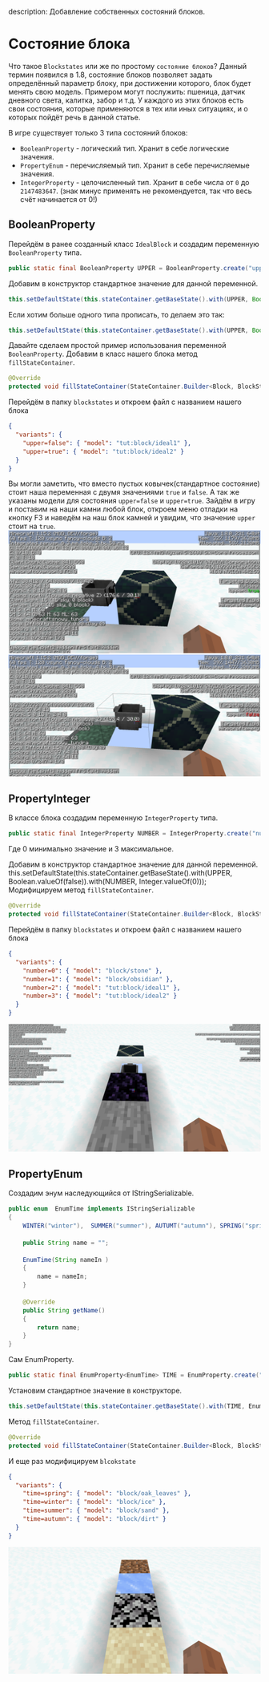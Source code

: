 description: Добавление собственных состояний блоков.

# Состояние блока

Что такое `Blockstates` или же по простому `состояние блоков`? Данный термин появился в 1.8, состояние блоков позволяет задать определённый параметр блоку, при достижении которого, блок будет менять свою модель. Примером могут послужить: пшеница, датчик дневного света, калитка, забор и т.д. У каждого из этих блоков есть свои состояния, которые применяются в тех или иных ситуациях, и о которых пойдёт речь в данной статье.

В игре существует только 3 типа состояний блоков:
* `BooleanProperty` - логический тип. Хранит в себе логические значения.
* `PropertyEnum` - перечисляемый тип. Хранит в себе перечисляемые значения.
* `IntegerProperty` - целочисленный тип. Хранит в себе числа от `0` до `2147483647`. (знак минус применять не рекомендуется, так что весь счёт начинается от 0!)

## BooleanProperty

Перейдём в ранее созданный класс `IdealBlock` и создадим переменную `BooleanProperty` типа.
```java
public static final BooleanProperty UPPER = BooleanProperty.create("upper");
```

Добавим в конструктор стандартное значение для данной переменной.
```java
this.setDefaultState(this.stateContainer.getBaseState().with(UPPER, Boolean.valueOf(false)));
```

Если хотим больше одного типа прописать, то делаем это так:
```java
this.setDefaultState(this.stateContainer.getBaseState().with(UPPER, Boolean.valueOf(false)).with(OTHER_STATE, Base_Value));
```

Давайте сделаем простой пример использования переменной `BooleanProperty`. Добавим в класс нашего блока метод `fillStateContainer`.
```java
@Override
protected void fillStateContainer(StateContainer.Builder<Block, BlockState> builder) { builder.add(UPPER);  }
```

Перейдём в папку `blockstates` и откроем файл с названием нашего блока
```json
{
  "variants": {
    "upper=false": { "model": "tut:block/ideal1" },
    "upper=true": { "model": "tut:block/ideal2" }
  }
}
```

Вы могли заметить, что вместо пустых ковычек(стандартное состояние) стоит наша переменная с двумя значениями `true` и `false`. А так же указаны модели для состояния `upper=false` и `upper=true`. Зайдём в игру и поставим на наши камни любой блок, откроем меню отладки на кнопку F3 и наведём на наш блок камней и увидим, что значение `upper` стоит на `true`.
[![С тру](images/state_true.png)](images/state_true.png)
[![С фолс](images/state_false.png)](images/state_false.png)
## PropertyInteger

В классе блока создадим переменную `IntegerProperty` типа.
```java
public static final IntegerProperty NUMBER = IntegerProperty.create("number", 0, 3);
```
Где 0 минимально значение и 3 максимальное. 

Добавим в конструктор стандартное значение для данной переменной.
this.setDefaultState(this.stateContainer.getBaseState().with(UPPER, Boolean.valueOf(false)).with(NUMBER, Integer.valueOf(0)));
Модифицируем метод `fillStateContainer`.
```java
@Override
protected void fillStateContainer(StateContainer.Builder<Block, BlockState> builder) { builder.add(UPPER).add(NUMBER);  }
```
Перейдём в папку `blockstates` и откроем файл с названием нашего блока
```json
{
  "variants": {
    "number=0": { "model": "block/stone" },
    "number=1": { "model": "block/obsidian" },
    "number=2": { "model": "tut:block/ideal1" },
    "number=3": { "model": "tut:block/ideal2" }
  }
}
```
[![С числом](images/state_int.png)](images/state_int.png)

## PropertyEnum

Создадим энум наследующийся от IStringSerializable.
```java
public enum  EnumTime implements IStringSerializable
{
    WINTER("winter"),  SUMMER("summer"), AUTUMT("autumn"), SPRING("spring");

    public String name = "";

    EnumTime(String nameIn )
    {
        name = nameIn;
    }

    @Override
    public String getName()
    {
        return name;
    }
}
```
Сам EnumProperty.
```java
public static final EnumProperty<EnumTime> TIME = EnumProperty.create("time", EnumTime.class);
```
Установим стандартное значение в конструкторе.
```java
this.setDefaultState(this.stateContainer.getBaseState().with(TIME, EnumTime.SPRING));
```
Метод `fillStateContainer`.
```java
@Override
protected void fillStateContainer(StateContainer.Builder<Block, BlockState> builder) { builder.add(TIME);  }
```
И еще раз модифицируем `blcokstate`
```json
{
  "variants": {
    "time=spring": { "model": "block/oak_leaves" },
    "time=winter": { "model": "block/ice" },
    "time=summer": { "model": "block/sand" },
    "time=autumn": { "model": "block/dirt" }
  }
}
```
[![С энумом](images/state_enum.png)](images/state_enum.png)
